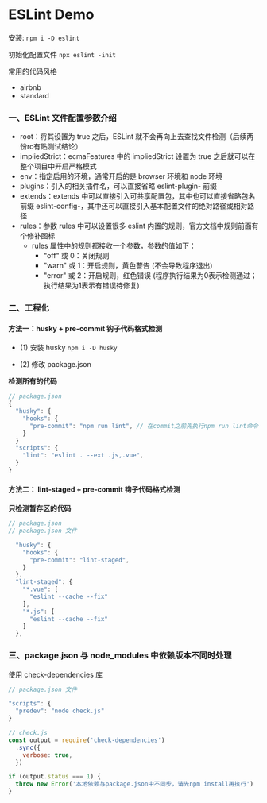 # ESLint Demo

安装: ```npm i -D eslint```

初始化配置文件 ```npx eslint -init```

常用的代码风格
- airbnb 
- standard

### 一、ESLint 文件配置参数介绍


- root：将其设置为 true 之后，ESLint 就不会再向上去查找文件检测（后续两份rc有贴测试结论）
- impliedStrict：ecmaFeatures 中的 impliedStrict 设置为 true 之后就可以在整个项目中开启严格模式
- env：指定启用的环境，通常开启的是 browser 环境和 node 环境
- plugins：引入的相关插件名，可以直接省略 eslint-plugin- 前缀
- extends：extends 中可以直接引入可共享配置包，其中也可以直接省略包名前缀 eslint-config-，其中还可以直接引入基本配置文件的绝对路径或相对路径
- rules：参数 rules 中可以设置很多 eslint 内置的规则，官方文档中规则前面有个修补图标
    - rules 属性中的规则都接收一个参数，参数的值如下：
        - "off" 或 0：关闭规则
        - "warn" 或 1：开启规则，黄色警告 (不会导致程序退出)
        - "error" 或 2：开启规则，红色错误 (程序执行结果为0表示检测通过；执行结果为1表示有错误待修复)

### 二、工程化 

#### 方法一：husky + pre-commit 钩子代码格式检测

- (1) 安装 husky ```npm i -D husky```

- (2) 修改 package.json

**检测所有的代码**

```js
// package.json
{ 
  "husky": { 
    "hooks": { 
      "pre-commit": "npm run lint", // 在commit之前先执行npm run lint命令 
    } 
  } 
  "scripts": { 
    "lint": "eslint . --ext .js,.vue", 
  } 
}
```

#### 方法二： lint-staged + pre-commit 钩子代码格式检测

**只检测暂存区的代码**

```js
// package.json
// package.json 文件

  "husky": {
    "hooks": {
      "pre-commit": "lint-staged",
    }
  },
  "lint-staged": {
    "*.vue": [
      "eslint --cache --fix"
    ],
    "*.js": [
      "eslint --cache --fix"
    ]
  },
```

###  三、package.json 与 node_modules 中依赖版本不同时处理

使用 check-dependencies 库

```js
// package.json 文件

"scripts": {
  "predev": "node check.js"
}
```

```js
// check.js
const output = require('check-dependencies')
  .sync({
    verbose: true, 
  })

if (output.status === 1) {
  throw new Error('本地依赖与package.json中不同步，请先npm install再执行')
}
```

